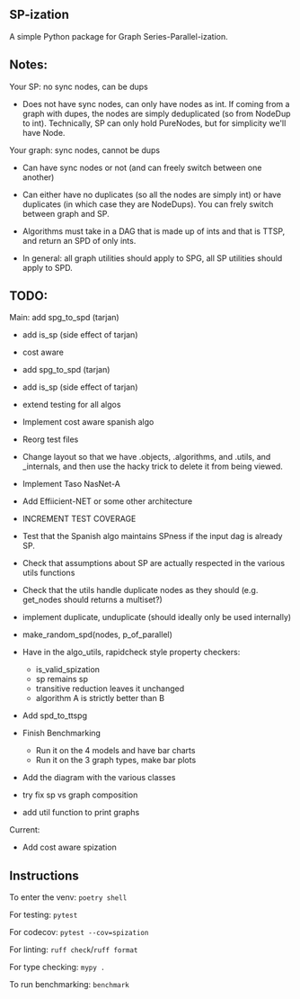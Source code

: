 ## SP-ization

A simple Python package for Graph Series-Parallel-ization.


## Notes:

Your SP: no sync nodes, can be dups
- Does not have sync nodes, can only have nodes as int. If coming from a graph with dupes, the nodes are simply deduplicated (so from NodeDup to int).
Technically, SP can only hold PureNodes, but for simplicity we'll have Node.

Your graph: sync nodes, cannot be dups
- Can have sync nodes or not (and can freely switch between one another)
- Can either have no duplicates (so all the nodes are simply int) or have duplicates (in which case they are NodeDups). You can frely switch between graph and SP.

- Algorithms must take in a DAG that is made up of ints and that is TTSP, and return an SPD of only ints.
- In general: all graph utilities should apply to SPG, all SP utilities should apply to SPD. 

## TODO:

Main:
  add spg_to_spd (tarjan)
- add is_sp (side effect of tarjan)
- cost aware

- add spg_to_spd (tarjan)
- add is_sp (side effect of tarjan)
- extend testing for all algos
- Implement cost aware spanish algo
- Reorg test files
- Change layout so that we have .objects, .algorithms, and .utils, and _internals, and then use the hacky trick to delete it from being viewed.
- Implement Taso NasNet-A
- Add Effiicient-NET or some other architecture
- INCREMENT TEST COVERAGE
- Test that the Spanish algo maintains SPness if the input dag is already SP.
- Check that assumptions about SP are actually respected in the various utils functions
- Check that the utils handle duplicate nodes as they should (e.g. get_nodes should returns a multiset?)
- implement duplicate, unduplicate (should ideally only be used internally)
- make_random_spd(nodes, p_of_parallel)
- Have in the algo_utils, rapidcheck style property checkers:
    - is_valid_spization
    - sp remains sp
    - transitive reduction leaves it unchanged
    - algorithm A is strictly better than B
- Add spd_to_ttspg
- Finish Benchmarking
    - Run it on the 4 models and have bar charts
    - Run it on the 3 graph types, make bar plots
- Add the diagram with the various classes
- try fix sp vs graph composition
- add util function to print graphs

Current:
- Add cost aware spization

## Instructions

To enter the venv: `poetry shell`

For testing: `pytest`

For codecov: `pytest --cov=spization`

For linting: `ruff check`/`ruff format`

For type checking: `mypy .`

To run benchmarking: `benchmark`
 